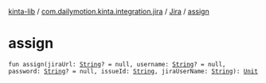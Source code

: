 [kinta-lib](../../index.md) / [com.dailymotion.kinta.integration.jira](../index.md) / [Jira](index.md) / [assign](./assign.md)

# assign

`fun assign(jiraUrl: `[`String`](https://kotlinlang.org/api/latest/jvm/stdlib/kotlin/-string/index.html)`? = null, username: `[`String`](https://kotlinlang.org/api/latest/jvm/stdlib/kotlin/-string/index.html)`? = null, password: `[`String`](https://kotlinlang.org/api/latest/jvm/stdlib/kotlin/-string/index.html)`? = null, issueId: `[`String`](https://kotlinlang.org/api/latest/jvm/stdlib/kotlin/-string/index.html)`, jiraUserName: `[`String`](https://kotlinlang.org/api/latest/jvm/stdlib/kotlin/-string/index.html)`): `[`Unit`](https://kotlinlang.org/api/latest/jvm/stdlib/kotlin/-unit/index.html)